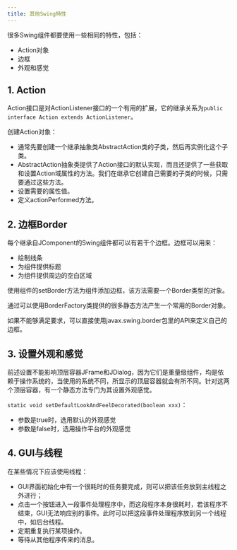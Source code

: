 ```yaml
---
title: 其他Swing特性
---
```


很多Swing组件都要使用一些相同的特性，包括：

- Action对象
- 边框
- 外观和感觉

## 1. Action

Action接口是对ActionListener接口的一个有用的扩展，它的继承关系为`public interface Action extends ActionListener`。

创建Action对象：

- 通常先要创建一个继承抽象类AbstractAction类的子类，然后再实例化这个子类。
- AbstractAction抽象类提供了Action接口的默认实现，而且还提供了一些获取和设置Action域属性的方法。我们在继承它创建自己需要的子类的时候，只需要通过这些方法。
- 设置需要的属性值。
- 定义actionPerformed方法。

## 2. 边框Border

每个继承自JComponent的Swing组件都可以有若干个边框。边框可以用来：

- 绘制线条
- 为组件提供标题
- 为组件提供周边的空白区域

使用组件的setBorder方法为组件添加边框，该方法需要一个Border类型的对象。

通过可以使用BorderFactory类提供的很多静态方法产生一个常用的Border对象。

如果不能够满足要求，可以直接使用javax.swing.border包里的API来定义自己的边框。

## 3. 设置外观和感觉

前述设置不能影响顶层容器JFrame和JDialog，因为它们是重量级组件，均是依赖于操作系统的，当使用的系统不同，所显示的顶层容器就会有所不同。针对这两个顶层容器，有一个静态方法专门为其设置外观感觉。

`static void setDefaultLookAndFeelDecorated(boolean xxx)`：

- 参数是true时，选用默认的外观感觉
- 参数是false时，选用操作平台的外观感觉

## 4. GUI与线程

在某些情况下应该使用线程：

- GUI界面初始化中有一个很耗时的任务要完成，则可以把该任务放到主线程之外进行；
- 点击一个按钮进入一段事件处理程序中，而这段程序本身很耗时，若该程序不结束，GUI无法响应别的事件。此时可以把这段事件处理程序放到另一个线程中，如后台线程。
- 定期重复执行某项操作。
- 等待从其他程序传来的消息。

